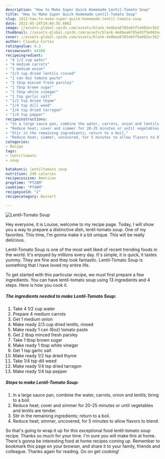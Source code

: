 ```yaml
---
description: "How to Make Super Quick Homemade Lentil-Tomato Soup"
title: "How to Make Super Quick Homemade Lentil-Tomato Soup"
slug: 1813-how-to-make-super-quick-homemade-lentil-tomato-soup
date: 2021-05-24T19:04:55.606Z
image: //assets-global.cpcdn.com/assets/blank-4e0bea6785e03f5e602ec562f230caae08da540cada707380b4fe1bbebba43da.png
thumbnail: //assets-global.cpcdn.com/assets/blank-4e0bea6785e03f5e602ec562f230caae08da540cada707380b4fe1bbebba43da.png
cover: //assets-global.cpcdn.com/assets/blank-4e0bea6785e03f5e602ec562f230caae08da540cada707380b4fe1bbebba43da.png
author: Claudia Cortez
ratingvalue: 4.3
reviewcount: 44186
recipeingredient:
- "4 1/2 cup water"
- "4 medium carrots"
- "1 medium onion"
- "2/3 cup dried lentils rinsed"
- "1 can 6oz tomato paste"
- "2 tbsp minced fresh parsley"
- "1 tbsp brown sugar"
- "1 tbsp white vinegar"
- "1 tsp garlic salt"
- "1/2 tsp dried thyme"
- "1/4 tsp dill weed"
- "1/4 tsp dried tarragon"
- "1/4 tsp pepper"
recipeinstructions:
- "In a large sauce pan, combine the water, carrots, onion and lentils; bring to a boil."
- "Reduce heat; cover and simmer for 20-25 minutes or until vegetables and lentils are tender."
- "Stir in the remaining ingredients; return to a boil."
- "Reduce heat; simmer, uncovered, for 5 minutes to allow flavors to blend."
categories:
- Recipe
tags:
- lentiltomato
- soup

katakunci: lentiltomato soup 
nutrition: 249 calories
recipecuisine: American
preptime: "PT28M"
cooktime: "PT46M"
recipeyield: "2"
recipecategory: Dessert

---
```



![Lentil-Tomato Soup](//assets-global.cpcdn.com/assets/blank-4e0bea6785e03f5e602ec562f230caae08da540cada707380b4fe1bbebba43da.png)

Hey everyone, it is Louise, welcome to my recipe page. Today, I will show you a way to prepare a distinctive dish, lentil-tomato soup. One of my favorites. This time, I'm gonna make it a bit unique. This will be really delicious.

Lentil-Tomato Soup is one of the most well liked of recent trending foods in the world. It's enjoyed by millions every day. It's simple, it is quick, it tastes yummy. They are fine and they look fantastic. Lentil-Tomato Soup is something that I have loved my entire life.




To get started with this particular recipe, we must first prepare a few ingredients. You can have lentil-tomato soup using 13 ingredients and 4 steps. Here is how you cook it.

<!--inarticleads1-->

##### The ingredients needed to make Lentil-Tomato Soup:

1. Take 4 1/2 cup water
1. Prepare 4 medium carrots
1. Get 1 medium onion
1. Make ready 2/3 cup dried lentils, rinsed
1. Make ready 1 can (6oz) tomato paste
1. Get 2 tbsp minced fresh parsley
1. Take 1 tbsp brown sugar
1. Make ready 1 tbsp white vinegar
1. Get 1 tsp garlic salt
1. Make ready 1/2 tsp dried thyme
1. Take 1/4 tsp dill weed
1. Make ready 1/4 tsp dried tarragon
1. Make ready 1/4 tsp pepper




<!--inarticleads2-->

##### Steps to make Lentil-Tomato Soup:

1. In a large sauce pan, combine the water, carrots, onion and lentils; bring to a boil.
1. Reduce heat; cover and simmer for 20-25 minutes or until vegetables and lentils are tender.
1. Stir in the remaining ingredients; return to a boil.
1. Reduce heat; simmer, uncovered, for 5 minutes to allow flavors to blend.




So that's going to wrap it up for this exceptional food lentil-tomato soup recipe. Thanks so much for your time. I'm sure you will make this at home. There's gonna be interesting food at home recipes coming up. Remember to bookmark this page on your browser, and share it to your family, friends and colleague. Thanks again for reading. Go on get cooking!
